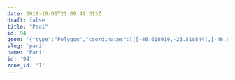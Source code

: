 ```yaml
---
date: 2018-10-01T21:09:41.313Z
draft: false
title: "Pari"
id: 94
geom: '{"type":"Polygon","coordinates":[[[-46.618919,-23.518844],[-46.620238,-23.518822],[-46.622016,-23.51922],[-46.623263,-23.519425],[-46.625396,-23.519354],[-46.625794,-23.531297],[-46.625703,-23.53166],[-46.625447,-23.532122],[-46.625249,-23.532278],[-46.62503,-23.532864],[-46.624894,-23.533572],[-46.624866,-23.534349],[-46.62225,-23.535004],[-46.619032,-23.535346],[-46.616012,-23.535553],[-46.613338,-23.5329],[-46.612511,-23.533647],[-46.605769,-23.527002],[-46.606277,-23.526516],[-46.606326,-23.526331],[-46.60639,-23.526298],[-46.606339,-23.526241],[-46.606482,-23.525614],[-46.60714,-23.523065],[-46.607945,-23.523251],[-46.60931,-23.523372],[-46.610109,-23.523331],[-46.611348,-23.522982],[-46.612386,-23.52256],[-46.613464,-23.521765],[-46.615029,-23.520467],[-46.615767,-23.519932],[-46.616703,-23.519377],[-46.617258,-23.519119],[-46.617808,-23.518958],[-46.618919,-23.518844]]]}'
slug: 'pari'
name: 'Pari'
id: '94'
zone_id: '1'
---
```

		